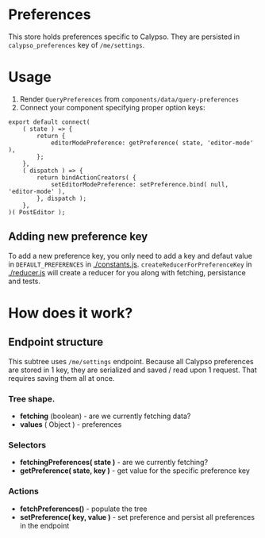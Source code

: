 Preferences
========

This store holds preferences specific to Calypso.
They are persisted in `calypso_preferences` key of `/me/settings`.

# Usage

1. Render `QueryPreferences` from `components/data/query-preferences`
2. Connect your component specifying proper option keys:
```
export default connect(
	( state ) => {
		return {
			editorModePreference: getPreference( state, 'editor-mode' ),
		};
	},
	( dispatch ) => {
		return bindActionCreators( {
			setEditorModePreference: setPreference.bind( null, 'editor-mode' ),
		}, dispatch );
	},
)( PostEditor );
```


## Adding new preference key

To add a new preference key, you only need to add a key and defaut value in `DEFAULT_PREFERENCES` in [./constants.js](./constants.js).
`createReducerForPreferenceKey` in [./reducer.js](./reducer.js) will create a reducer for you along with fetching, persistance and tests.

# How does it work?

## Endpoint structure

This subtree uses `/me/settings` endpoint. Because all Calypso preferences are stored in 1 key, they are serialized and saved / read upon 1 request. That requires saving them all at once.


### Tree shape.

- **fetching** (boolean) - are we currently fetching data?
- **values** ( Object ) - preferences

### Selectors

- **fetchingPreferences( state )** - are we currently fetching?
- **getPreference( state, key )** - get value for the specific preference key


### Actions

- **fetchPreferences()** - populate the tree
- **setPreference( key, value )** - set preference and persist all preferences in the endpoint

